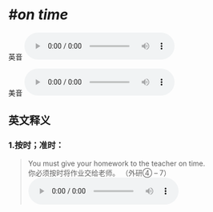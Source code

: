 # ***\#on time*** 
英音
<audio src="./media/on time1_AAC.aac" controls="controls"></audio>

美音
<audio src="./media/on time2_AAC.aac" controls="controls"></audio>



  

英文释义
---
### 1.**按时；准时：**  

 > You must give your homework to the teacher on time.  
 > 你必须按时将作业交给老师。  （外研④ – 7）  
<audio src="./media/time-25.aac" controls="controls"></audio>


